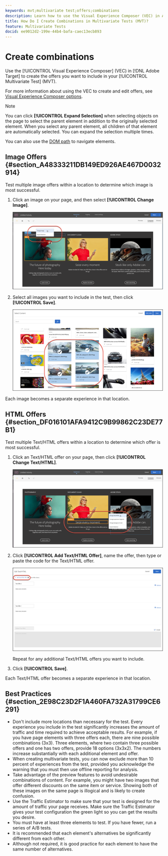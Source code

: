 ```yaml
---
keywords: mvt;multivariate test;offers;combinations
description: Learn how to use the Visual Experience Composer (VEC) in Adobe Target to create the offers you want to include in your Multivariate Test (MVT).
title: How Do I Create Combinations in Multivariate Tests (MVT)?
feature: Multivariate Tests
docid: ee9012d2-199e-44b4-bafa-caec13ecb893
---
```


# Create combinations

Use the [!UICONTROL Visual Experience Composer] (VEC) in [!DNL Adobe Target] to create the offers you want to include in your [!UICONTROL Multivariate Test] (MVT).

For more information about using the VEC to create and edit offers, see [Visual Experience Composer options](/help/c-experiences/c-visual-experience-composer/viztarget-options.md).

>[!NOTE]
>
>You can click **[!UICONTROL Expand Selection]** when selecting objects on the page to select the parent element in addition to the originally selected element. When you select any parent element, all children of that element are automatically selected. You can expand the selection multiple times.
>
>You can also use the [DOM path](/help/c-experiences/c-visual-experience-composer/viztarget-options.md#dom-path) to navigate elements.

## Image Offers {#section_A48333211DB149ED926AE467D0032914}

Test multiple image offers within a location to determine which image is most successful.

1. Click an image on your page, and then select **[!UICONTROL Change Image]**.

   ![Change Image option](/help/c-activities/c-multivariate-testing/t-create-multivariate-test/assets/changeimage.png)

1. Select all images you want to include in the test, then click **[!UICONTROL Save]**.

   ![Select Content dialog box used to add images](/help/c-activities/c-multivariate-testing/t-create-multivariate-test/assets/addimage.png)

Each image becomes a separate experience in that location.

## HTML Offers {#section_DF016101AFA9412C9B99862C23DE77B1}

Test multiple Text/HTML offers within a location to determine which offer is most successful.

1. Click an Text/HTML offer on your page, then click **[!UICONTROL Change Text/HTML]**.

   ![Change Text/HTML](/help/c-activities/c-multivariate-testing/t-create-multivariate-test/assets/changehtml.png)

1. Click **[!UICONTROL Add Text/HTML Offer]**, name the offer, then type or paste the code for the Text/HTML offer.

   ![Edit offers](/help/c-activities/c-multivariate-testing/t-create-multivariate-test/assets/editoffers.png)

   Repeat for any additional Text/HTML offers you want to include. 

1. Click **[!UICONTROL Save]**.

Each Text/HTML offer becomes a separate experience in that location.

## Best Practices {#section_2E98C23D2F1A460FA732A31799CE6291}

* Don't include more locations than necessary for the test. Every experience you include in the test significantly increases the amount of traffic and time required to achieve acceptable results. For example, if you have page elements with three offers each, there are nine possible combinations (3x3). Three elements, where two contain three possible offers and one has two offers, provide 18 options (3x3x2). The numbers increase substantially with each additional element and offer. 
* When creating multivariate tests, you can now exclude more than 10 percent of experiences from the test, provided you acknowledge the warning that you must then use offline reporting for analysis. 
* Take advantage of the preview features to avoid undesirable combinations of content. For example, you might have two images that offer different discounts on the same item or service. Showing both of these images on the same page is illogical and is likely to create confusion. 
* Use the Traffic Estimator to make sure that your test is designed for the amount of traffic your page receives. Make sure the Traffic Estimator gives your test configuration the green light so you can get the results you desire. 
* You must have at least three elements to test. If you have fewer, run a series of A/B tests. 
* It is recommended that each element's alternatives be significantly different from each other. 
* Although not required, it is good practice for each element to have the same number of alternatives.

